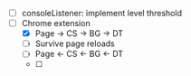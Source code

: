 - [ ] consoleListener: implement level threshold
- [ ] Chrome extension
    - [x] Page -> CS -> BG -> DT
    - [ ] Survive page reloads
    - [ ] Page <- CS <- BG <- DT
    - [ ] 